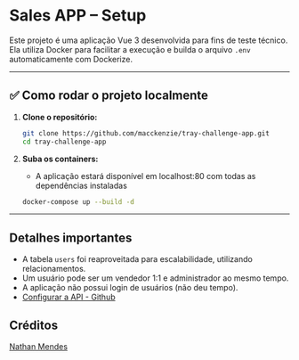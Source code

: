 # Sales APP – Setup

Este projeto é uma aplicação Vue 3 desenvolvida para fins de teste técnico. Ela utiliza Docker para facilitar a execução
e builda o arquivo `.env` automaticamente com Dockerize.

---

## ✅ Como rodar o projeto localmente

1. **Clone o repositório:**

   ```bash
   git clone https://github.com/macckenzie/tray-challenge-app.git
   cd tray-challenge-app

2. **Suba os containers:**
    * A aplicação estará disponível em localhost:80 com todas as dependências instaladas
   ```bash
   docker-compose up --build -d

---

## Detalhes importantes

- A tabela `users` foi reaproveitada para escalabilidade, utilizando relacionamentos.
- Um usuário pode ser um vendedor 1:1 e administrador ao mesmo tempo.
- A aplicação não possui login de usuários (não deu tempo).
- [Configurar a API - Github](https://github.com/macckenzie/tray-challenge-api)


## Créditos
[Nathan Mendes](https://github.com/macckenzie)
